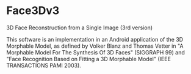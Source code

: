 # Face3Dv3
3D Face Reconstruction from a Single Image (3rd version)

This software is an implementation in an Android application of the 3D Morphable Model, 
as defined by Volker Blanz and Thomas Vetter in "A Morphable Model For The Synthesis Of 3D Faces" (SIGGRAPH 99) and 
"Face Recognition Based on Fitting a 3D Morphable Model" (IEEE TRANSACTIONS PAMI 2003).
